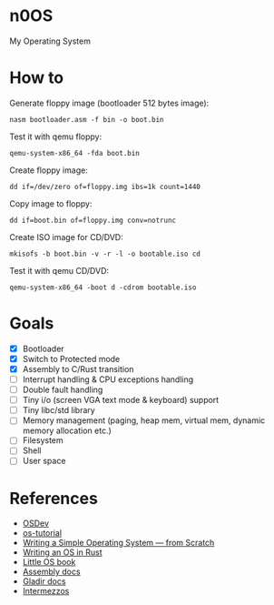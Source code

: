 # n0OS
My Operating System

# How to

Generate floppy image (bootloader 512 bytes image):

``` nasm bootloader.asm -f bin -o boot.bin ```

Test it with qemu floppy:

``` qemu-system-x86_64 -fda boot.bin ```

Create floppy image:

``` dd if=/dev/zero of=floppy.img ibs=1k count=1440 ```

Copy image to floppy:

``` dd if=boot.bin of=floppy.img conv=notrunc ```

Create ISO image for CD/DVD:

``` mkisofs -b boot.bin -v -r -l -o bootable.iso cd ```

Test it with qemu CD/DVD:

``` qemu-system-x86_64 -boot d -cdrom bootable.iso ```

# Goals

- [x] Bootloader
- [x] Switch to Protected mode
- [x] Assembly to C/Rust transition
- [ ] Interrupt handling & CPU exceptions handling
- [ ] Double fault handling
- [ ] Tiny i/o (screen VGA text mode & keyboard) support
- [ ] Tiny libc/std library
- [ ] Memory management (paging, heap mem, virtual mem, dynamic memory allocation etc.)
- [ ] Filesystem
- [ ] Shell
- [ ] User space

# References

- [OSDev](https://wiki.osdev.org/Expanded_Main_Page)
- [os-tutorial](https://github.com/cfenollosa/os-tutorial)
- [Writing a Simple Operating System — from Scratch](https://www.cs.bham.ac.uk/~exr/lectures/opsys/10_11/lectures/os-dev.pdf)
- [Writing an OS in Rust](https://os.phil-opp.com/)
- [Little OS book](https://littleosbook.github.io/)
- [Assembly docs](https://www.felixcloutier.com/x86/)
- [Gladir docs](https://www.gladir.com/CODER/ASM8086/index.htm)
- [Intermezzos](https://intermezzos.github.io)